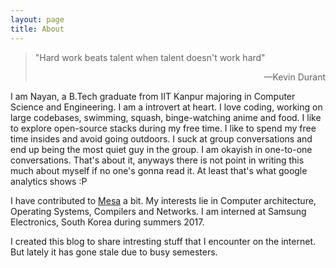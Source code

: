 ```yaml
---
layout: page
title: About
---
```

<blockquote><p> "Hard work beats talent when talent doesn't work hard"
<p style="text-align:right"> —Kevin Durant</p></p></blockquote>

I am Nayan, a B.Tech graduate from IIT Kanpur majoring in Computer Science and Engineering. I am a introvert at heart.
I love coding, working on large codebases, swimming, squash, binge-watching anime and food. I like to explore open-source stacks 
during my free time. I like to spend my free time insides and avoid going outdoors. I suck at group conversations and end up being the
most quiet guy in the group. I am okayish in one-to-one conversations. That's about it, anyways there is not point in 
writing this much about myself if no one's gonna read it. At least that's what google analytics shows :P

I have contributed to [Mesa](https://cgit.freedesktop.org/mesa/mesa/log/?qt=author&q=Nayan+Deshmukh) a bit. My interests lie in Computer architecture, Operating Systems, Compilers and Networks.
I am interned at Samsung Electronics, South Korea during summers 2017. 

I created this blog to share intresting stuff that I encounter on the internet. But lately it has gone stale due to busy
semesters. 
